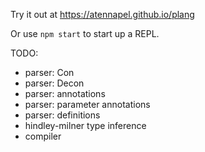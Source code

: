 Try it out at https://atennapel.github.io/plang

Or use `npm start` to start up a REPL.

TODO:
- parser: Con
- parser: Decon
- parser: annotations
- parser: parameter annotations
- parser: definitions
- hindley-milner type inference
- compiler

